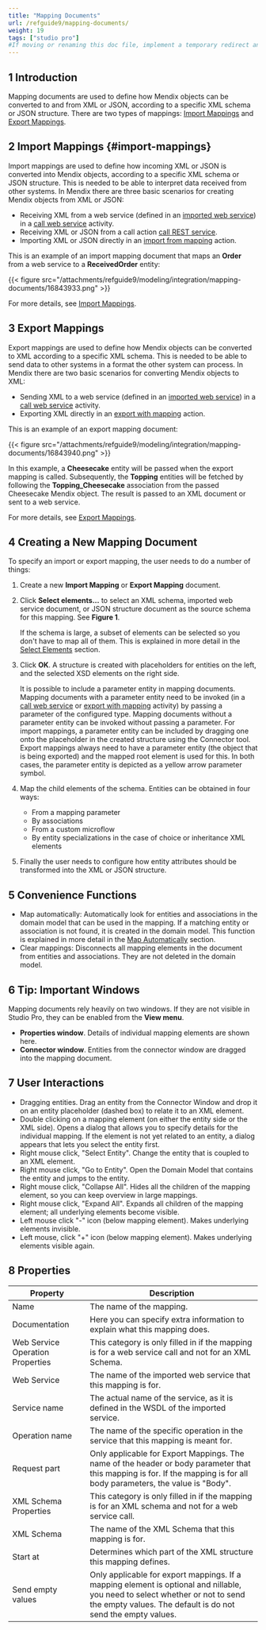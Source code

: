 ```yaml
---
title: "Mapping Documents"
url: /refguide9/mapping-documents/
weight: 19
tags: ["studio pro"]
#If moving or renaming this doc file, implement a temporary redirect and let the respective team know they should update the URL in the product. See Mapping to Products for more details.
---
```


## 1 Introduction

Mapping documents are used to define how Mendix objects can be converted to and from XML or JSON, according to a specific XML schema or JSON structure. There are two types of mappings: [Import Mappings](/refguide9/import-mappings/) and [Export Mappings](/refguide9/export-mappings/).

## 2 Import Mappings {#import-mappings}

Import mappings are used to define how incoming XML or JSON is converted into Mendix objects, according to a specific XML schema or JSON structure. This is needed to be able to interpret data received from other systems. In Mendix there are three basic scenarios for creating Mendix objects from XML or JSON:

* Receiving XML from a web service (defined in an [imported web service](/refguide9/consumed-web-service/)) in a [call web service](/refguide9/call-web-service-action/) activity.
* Receiving XML or JSON from a call action [call REST service](/refguide9/call-rest-action/).
* Importing XML or JSON directly in an [import from mapping](/refguide9/import-mapping-action/) action. 

This is an example of an import mapping document that maps an **Order** from a web service to a **ReceivedOrder** entity:

{{< figure src="/attachments/refguide9/modeling/integration/mapping-documents/16843933.png" >}}

For more details, see [Import Mappings](/refguide9/import-mappings/).

## 3 Export Mappings

Export mappings are used to define how Mendix objects can be converted to XML according to a specific XML schema. This is needed to be able to send data to other systems in a format the other system can process. In Mendix there are two basic scenarios for converting Mendix objects to XML:

* Sending XML to a web service (defined in an [imported web service](/refguide9/consumed-web-service/)) in a [call web service](/refguide9/call-web-service-action/) activity.
* Exporting XML directly in an [export with mapping](/refguide9/export-mapping-action/) action. 

This is an example of an export mapping document:

{{< figure src="/attachments/refguide9/modeling/integration/mapping-documents/16843940.png" >}}

In this example, a **Cheesecake** entity will be passed when the export mapping is called. Subsequently, the **Topping** entities will be fetched by following the **Topping_Cheesecake** association from the passed Cheesecake Mendix object. The result is passed to an XML document or sent to a web service.

For more details, see [Export Mappings](/refguide9/export-mappings/).

## 4 Creating a New Mapping Document

To specify an import or export mapping, the user needs to do a number of things:

1. Create a new **Import Mapping** or **Export Mapping** document.
2. Click **Select elements...** to select an XML schema, imported web service document, or JSON structure document as the source schema for this mapping. See **Figure 1**. 

    If the schema is large, a subset of elements can be selected so you don't have to map all of them. This is explained in more detail in the [Select Elements](/refguide9/select--elements/) section.

3. Click **OK**. A structure is created with placeholders for entities on the left, and the selected XSD elements on the right side.

    It is possible to include a parameter entity in mapping documents. Mapping documents with a parameter entity need to be invoked (in a [call web service](/refguide9/call-web-service-action/) or [export with mapping](/refguide9/export-mapping-action/) activity) by passing a parameter of the configured type. Mapping documents without a parameter entity can be invoked without passing a parameter. For import mappings, a parameter entity can be included by dragging one onto the placeholder in the created structure using the Connector tool. Export mappings always need to have a parameter entity (the object that is being exported) and the mapped root element is used for this. In both cases, the parameter entity is depicted as a yellow arrow parameter symbol.

4. Map the child elements of the schema. Entities can be obtained in four ways:

    * From a mapping parameter
    * By associations
    * From a custom microflow
    * By entity specializations in the case of choice or inheritance XML elements

5. Finally the user needs to configure how entity attributes should be transformed into the XML or JSON structure.

## 5 Convenience Functions

* Map automatically: Automatically look for entities and associations in the domain model that can be used in the mapping. If a matching entity or association is not found, it is created in the domain model. This function is explained in more detail in the [Map Automatically](/refguide9/map-automatically/) section.
* Clear mappings: Disconnects all mapping elements in the document from entities and associations. They are not deleted in the domain model.

## 6 Tip: Important Windows

Mapping documents rely heavily on two windows. If they are not visible in Studio Pro, they can be enabled from the **View menu**.

* **Properties window**. Details of individual mapping elements are shown here.
* **Connector window**. Entities from the connector window are dragged into the mapping document.

## 7 User Interactions

* Dragging entities. Drag an entity from the Connector Window and drop it on an entity placeholder (dashed box) to relate it to an XML element. 
* Double clicking on a mapping element (on either the entity side or the XML side). Opens a dialog that allows you to specify details for the individual mapping. If the element is not yet related to an entity, a dialog appears that lets you select the entity first.
* Right mouse click, "Select Entity". Change the entity that is coupled to an XML element.
* Right mouse click, "Go to Entity". Open the Domain Model that contains the entity and jumps to the entity.
* Right mouse click, "Collapse All". Hides all the children of the mapping element, so you can keep overview in large mappings.
* Right mouse click, "Expand All". Expands all children of the mapping element; all underlying elements become visible.
* Left mouse click "-" icon (below mapping element). Makes underlying elements invisible.
* Left mouse, click "+" icon (below mapping element). Makes underlying elements visible again.

## 8 Properties

| Property | Description |
| --- | --- |
| Name | The name of the mapping. |
| Documentation | Here you can specify extra information to explain what this mapping does. |
| Web Service Operation Properties | This category is only filled in if the mapping is for a web service call and not for an XML Schema. |
| Web Service | The name of the imported web service that this mapping is for. |
| Service name | The actual name of the service, as it is defined in the WSDL of the imported service. |
| Operation name | The name of the specific operation in the service that this mapping is meant for. |
| Request part | Only applicable for Export Mappings. The name of the header or body parameter that this mapping is for. If the mapping is for all body parameters, the value is "Body". |
| XML Schema Properties | This category is only filled in if the mapping is for an XML schema and not for a web service call. |
| XML Schema | The name of the XML Schema that this mapping is for. |
| Start at | Determines which part of the XML structure this mapping defines. |
| Send empty values | Only applicable for export mappings. If a mapping element is optional and nillable, you need to select whether or not to send the empty values. The default is do not send the empty values. |
